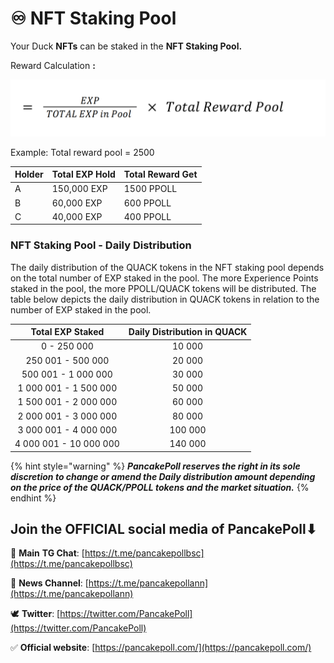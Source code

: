 # ♾ NFT Staking Pool

Your Duck **NFTs** can be staked in the **NFT Staking Pool.**

Reward Calculation **:**

![](../../.gitbook/assets/calc.PNG)

Example: Total reward pool = 2500

| Holder | Total EXP Hold | Total Reward Get |
| ------ | -------------- | ---------------- |
| A      | 150,000 EXP    | 1500 PPOLL       |
| B      | 60,000 EXP     | 600 PPOLL        |
| C      | 40,000 EXP     | 400 PPOLL        |



### NFT Staking Pool - Daily Distribution

The daily distribution of the QUACK tokens in the NFT staking pool depends on the total number of EXP staked in the pool. The more Experience Points staked in the pool, the more PPOLL/QUACK tokens will be distributed. The table below depicts the daily distribution in QUACK tokens in relation to the number of EXP staked in the pool.&#x20;

|    Total EXP Staked    | Daily Distribution in QUACK |
| :--------------------: | :-------------------------: |
|       0 - 250 000      |            10 000           |
|    250 001 - 500 000   |            20 000           |
|   500 001 - 1 000 000  |            30 000           |
|  1 000 001 - 1 500 000 |            50 000           |
| ​1 500 001 - 2 000 000 |            60 000           |
|  2 000 001 - 3 000 000 |            80 000           |
|  3 000 001 - 4 000 000 |           100 000           |
| 4 000 001 - 10 000 000 |           140 000           |

{% hint style="warning" %}
_**PancakePoll reserves the right in its sole discretion to change or amend the Daily distribution amount depending on the price of the QUACK/PPOLL tokens and the market situation.**_
{% endhint %}

## Join the OFFICIAL social media of PancakePoll⬇

💬  **Main** **TG Chat**: [https://t.me/pancakepollbsc](https://t.me/pancakepollbsc)

📣  **News Channel**: [https://t.me/pancakepollann](https://t.me/pancakepollann)

🕊️  **Twitter**: [https://twitter.com/PancakePoll](https://twitter.com/PancakePoll)

✅  **Official website**: [https://pancakepoll.com/](https://pancakepoll.com/)
